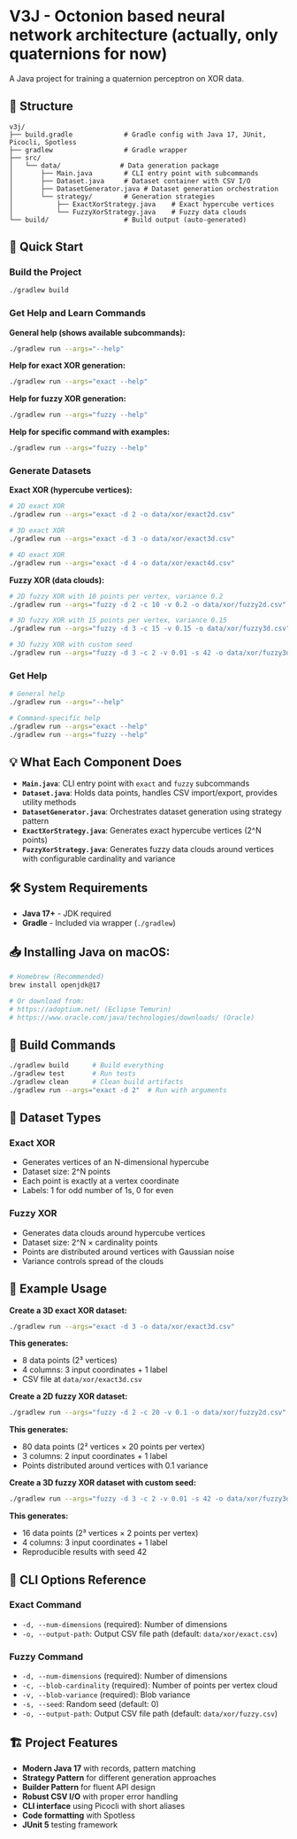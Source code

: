 # V3J - Octonion based neural network architecture (actually, only quaternions for now)

A Java project for training a quaternion perceptron on XOR data.

## 📁 Structure

```
v3j/
├── build.gradle             # Gradle config with Java 17, JUnit, Picocli, Spotless
├── gradlew                  # Gradle wrapper
├── src/
│   └── data/               # Data generation package
│       ├── Main.java        # CLI entry point with subcommands
│       ├── Dataset.java     # Dataset container with CSV I/O
│       ├── DatasetGenerator.java # Dataset generation orchestration
│       └── strategy/        # Generation strategies
│           ├── ExactXorStrategy.java    # Exact hypercube vertices
│           └── FuzzyXorStrategy.java    # Fuzzy data clouds
└── build/                   # Build output (auto-generated)
```

## 🚀 **Quick Start**

### **Build the Project**
```bash
./gradlew build
```

### **Get Help and Learn Commands**

**General help (shows available subcommands):**
```bash
./gradlew run --args="--help"
```

**Help for exact XOR generation:**
```bash
./gradlew run --args="exact --help"
```

**Help for fuzzy XOR generation:**
```bash
./gradlew run --args="fuzzy --help"
```

**Help for specific command with examples:**
```bash
./gradlew run --args="fuzzy --help"
```

### **Generate Datasets**

**Exact XOR (hypercube vertices):**
```bash
# 2D exact XOR
./gradlew run --args="exact -d 2 -o data/xor/exact2d.csv"

# 3D exact XOR
./gradlew run --args="exact -d 3 -o data/xor/exact3d.csv"

# 4D exact XOR
./gradlew run --args="exact -d 4 -o data/xor/exact4d.csv"
```

**Fuzzy XOR (data clouds):**
```bash
# 2D fuzzy XOR with 10 points per vertex, variance 0.2
./gradlew run --args="fuzzy -d 2 -c 10 -v 0.2 -o data/xor/fuzzy2d.csv"

# 3D fuzzy XOR with 15 points per vertex, variance 0.15
./gradlew run --args="fuzzy -d 3 -c 15 -v 0.15 -o data/xor/fuzzy3d.csv"

# 3D fuzzy XOR with custom seed
./gradlew run --args="fuzzy -d 3 -c 2 -v 0.01 -s 42 -o data/xor/fuzzy3d.csv"
```

### **Get Help**
```bash
# General help
./gradlew run --args="--help"

# Command-specific help
./gradlew run --args="exact --help"
./gradlew run --args="fuzzy --help"
```

## 💡 **What Each Component Does**

- **`Main.java`**: CLI entry point with `exact` and `fuzzy` subcommands
- **`Dataset.java`**: Holds data points, handles CSV import/export, provides utility methods
- **`DatasetGenerator.java`**: Orchestrates dataset generation using strategy pattern
- **`ExactXorStrategy.java`**: Generates exact hypercube vertices (2^N points)
- **`FuzzyXorStrategy.java`**: Generates fuzzy data clouds around vertices with configurable cardinality and variance

## 🛠️ **System Requirements**

- **Java 17+** - JDK required
- **Gradle** - Included via wrapper (`./gradlew`)

## 📥 **Installing Java on macOS:**

```bash
# Homebrew (Recommended)
brew install openjdk@17

# Or download from:
# https://adoptium.net/ (Eclipse Temurin)
# https://www.oracle.com/java/technologies/downloads/ (Oracle)
```

## 🔧 **Build Commands**

```bash
./gradlew build      # Build everything
./gradlew test       # Run tests
./gradlew clean      # Clean build artifacts
./gradlew run --args="exact -d 2"  # Run with arguments
```

## 🎯 **Dataset Types**

### **Exact XOR**
- Generates vertices of an N-dimensional hypercube
- Dataset size: 2^N points
- Each point is exactly at a vertex coordinate
- Labels: 1 for odd number of 1s, 0 for even

### **Fuzzy XOR**
- Generates data clouds around hypercube vertices
- Dataset size: 2^N × cardinality points
- Points are distributed around vertices with Gaussian noise
- Variance controls spread of the clouds

## 📝 **Example Usage**

**Create a 3D exact XOR dataset:**
```bash
./gradlew run --args="exact -d 3 -o data/xor/exact3d.csv"
```

**This generates:**
- 8 data points (2³ vertices)
- 4 columns: 3 input coordinates + 1 label
- CSV file at `data/xor/exact3d.csv`

**Create a 2D fuzzy XOR dataset:**
```bash
./gradlew run --args="fuzzy -d 2 -c 20 -v 0.1 -o data/xor/fuzzy2d.csv"
```

**This generates:**
- 80 data points (2² vertices × 20 points per vertex)
- 3 columns: 2 input coordinates + 1 label
- Points distributed around vertices with 0.1 variance

**Create a 3D fuzzy XOR dataset with custom seed:**
```bash
./gradlew run --args="fuzzy -d 3 -c 2 -v 0.01 -s 42 -o data/xor/fuzzy3d.csv"
```

**This generates:**
- 16 data points (2³ vertices × 2 points per vertex)
- 4 columns: 3 input coordinates + 1 label
- Reproducible results with seed 42

## 🎯 **CLI Options Reference**

### **Exact Command**
- `-d, --num-dimensions` (required): Number of dimensions
- `-o, --output-path`: Output CSV file path (default: `data/xor/exact.csv`)

### **Fuzzy Command**
- `-d, --num-dimensions` (required): Number of dimensions
- `-c, --blob-cardinality` (required): Number of points per vertex cloud
- `-v, --blob-variance` (required): Blob variance
- `-s, --seed`: Random seed (default: 0)
- `-o, --output-path`: Output CSV file path (default: `data/xor/fuzzy.csv`)

## 🏗️ **Project Features**

- **Modern Java 17** with records, pattern matching
- **Strategy Pattern** for different generation approaches
- **Builder Pattern** for fluent API design
- **Robust CSV I/O** with proper error handling
- **CLI interface** using Picocli with short aliases
- **Code formatting** with Spotless
- **JUnit 5** testing framework
